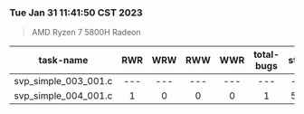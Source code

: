 ### Tue Jan 31 11:41:50 CST 2023
> AMD   Ryzen   7   5800H Radeon

| task-name | RWR | WRW | RWW | WWR | total-bugs| state | total time(ms) |
| :---: | :---: | :---: | :---: | :---: | :---: | :---: | :---: | 
| svp_simple_003_001.c | --- | --- | --- | --- | --- | --- | --- |
| svp_simple_004_001.c | 1 | 0 | 0 | 0 | 1 | 596 | 150 |
